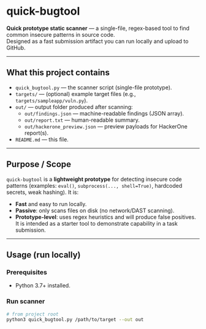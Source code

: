 # quick-bugtool

**Quick prototype static scanner** — a single-file, regex-based tool to find common insecure patterns in source code.  
Designed as a fast submission artifact you can run locally and upload to GitHub.

---

## What this project contains

- `quick_bugtool.py` — the scanner script (single-file prototype).
- `targets/` — (optional) example target files (e.g., `targets/sampleapp/vuln.py`).
- `out/` — output folder produced after scanning:
  - `out/findings.json` — machine-readable findings (JSON array).
  - `out/report.txt` — human-readable summary.
  - `out/hackerone_preview.json` — preview payloads for HackerOne report(s).
- `README.md` — this file.

---

## Purpose / Scope

`quick-bugtool` is a **lightweight prototype** for detecting insecure code patterns (examples: `eval()`, `subprocess(..., shell=True)`, hardcoded secrets, weak hashing). It is:

- **Fast** and easy to run locally.
- **Passive**: only scans files on disk (no network/DAST scanning).
- **Prototype-level**: uses regex heuristics and will produce false positives. It is intended as a starter tool to demonstrate capability in a task submission.

---

## Usage (run locally)

### Prerequisites
- Python 3.7+ installed.

### Run scanner
```bash
# from project root
python3 quick_bugtool.py /path/to/target --out out
